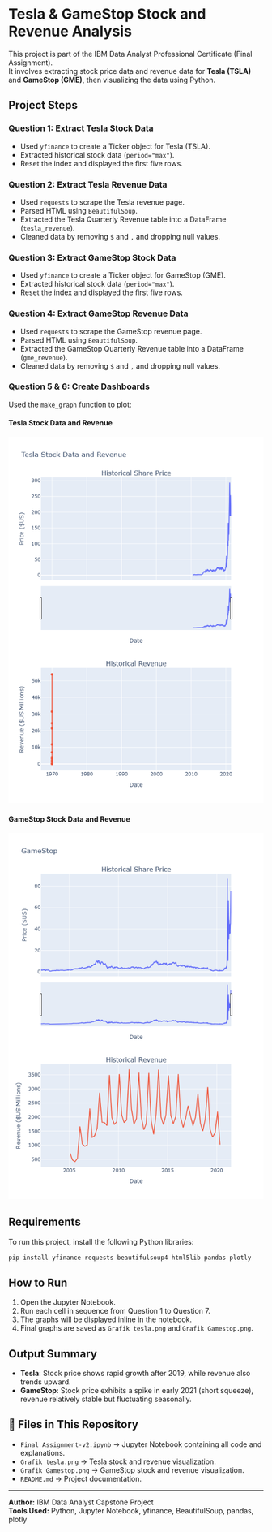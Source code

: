# Tesla & GameStop Stock and Revenue Analysis

This project is part of the IBM Data Analyst Professional Certificate (Final Assignment).  
It involves extracting stock price data and revenue data for **Tesla (TSLA)** and **GameStop (GME)**, then visualizing the data using Python.

## Project Steps

### Question 1: Extract Tesla Stock Data
- Used `yfinance` to create a Ticker object for Tesla (TSLA).
- Extracted historical stock data (`period="max"`).
- Reset the index and displayed the first five rows.

### Question 2: Extract Tesla Revenue Data
- Used `requests` to scrape the Tesla revenue page.
- Parsed HTML using `BeautifulSoup`.
- Extracted the Tesla Quarterly Revenue table into a DataFrame (`tesla_revenue`).
- Cleaned data by removing `$` and `,` and dropping null values.

### Question 3: Extract GameStop Stock Data
- Used `yfinance` to create a Ticker object for GameStop (GME).
- Extracted historical stock data (`period="max"`).
- Reset the index and displayed the first five rows.

### Question 4: Extract GameStop Revenue Data
- Used `requests` to scrape the GameStop revenue page.
- Parsed HTML using `BeautifulSoup`.
- Extracted the GameStop Quarterly Revenue table into a DataFrame (`gme_revenue`).
- Cleaned data by removing `$` and `,` and dropping null values.

### Question 5 & 6: Create Dashboards
Used the `make_graph` function to plot:

#### Tesla Stock Data and Revenue
![Tesla Stock Graph](Grafik%20tesla.png)

#### GameStop Stock Data and Revenue
![GameStop Stock Graph](Grafik%20Gamestop.png)

## Requirements
To run this project, install the following Python libraries:
```bash
pip install yfinance requests beautifulsoup4 html5lib pandas plotly
```

## How to Run
1. Open the Jupyter Notebook.
2. Run each cell in sequence from Question 1 to Question 7.
3. The graphs will be displayed inline in the notebook.
4. Final graphs are saved as `Grafik tesla.png` and `Grafik Gamestop.png`.

## Output Summary
- **Tesla**: Stock price shows rapid growth after 2019, while revenue also trends upward.
- **GameStop**: Stock price exhibits a spike in early 2021 (short squeeze), revenue relatively stable but fluctuating seasonally.

## 📂 Files in This Repository

- `Final Assignment-v2.ipynb` → Jupyter Notebook containing all code and explanations.
- `Grafik tesla.png` → Tesla stock and revenue visualization.
- `Grafik Gamestop.png` → GameStop stock and revenue visualization.
- `README.md` → Project documentation.

---
**Author:** IBM Data Analyst Capstone Project  
**Tools Used:** Python, Jupyter Notebook, yfinance, BeautifulSoup, pandas, plotly
